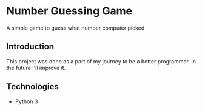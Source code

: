 # Number Guessing Game
A simple game to guess what number computer picked

## Introduction
This project was done as a part of my journey to be a better programmer. 
In the future I'll improve it. 

## Technologies
- Python 3
